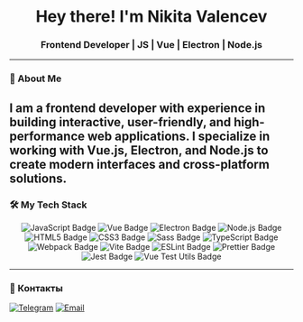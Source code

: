 <h1 align="center">Hey there! I'm Nikita Valencev</h1>
<h3 align="center">Frontend Developer | JS | Vue | Electron | Node.js</h3>

---

### 🚀 About Me
I am a frontend developer with experience in building interactive, user-friendly, and high-performance web applications. I specialize in working with Vue.js, Electron, and Node.js to create modern interfaces and cross-platform solutions.
---

### 🛠️ My Tech Stack
<div align="center">
  <p>
    <img src="https://img.shields.io/badge/JavaScript-F7DF1E?style=for-the-badge&logo=javascript&logoColor=black" alt="JavaScript Badge" />
    <img src="https://img.shields.io/badge/Vue.js-4FC08D?style=for-the-badge&logo=vue.js&logoColor=white" alt="Vue Badge" />
    <img src="https://img.shields.io/badge/Electron-47848F?style=for-the-badge&logo=electron&logoColor=white" alt="Electron Badge" />
    <img src="https://img.shields.io/badge/Node.js-339933?style=for-the-badge&logo=node.js&logoColor=white" alt="Node.js Badge" />
    <img src="https://img.shields.io/badge/HTML5-E34F26?style=for-the-badge&logo=html5&logoColor=white" alt="HTML5 Badge" />
    <img src="https://img.shields.io/badge/CSS3-1572B6?style=for-the-badge&logo=css3&logoColor=white" alt="CSS3 Badge" />
    <img src="https://img.shields.io/badge/Sass-CC6699?style=for-the-badge&logo=sass&logoColor=white" alt="Sass Badge" />
    <img src="https://img.shields.io/badge/TypeScript-3178C6?style=for-the-badge&logo=typescript&logoColor=white" alt="TypeScript Badge" />
    <img src="https://img.shields.io/badge/Webpack-8DD6F9?style=for-the-badge&logo=webpack&logoColor=black" alt="Webpack Badge" />
    <img src="https://img.shields.io/badge/Vite-646CFF?style=for-the-badge&logo=vite&logoColor=white" alt="Vite Badge" />
    <img src="https://img.shields.io/badge/ESLint-4B32C3?style=for-the-badge&logo=eslint&logoColor=white" alt="ESLint Badge" />
    <img src="https://img.shields.io/badge/Prettier-F7B93E?style=for-the-badge&logo=prettier&logoColor=black" alt="Prettier Badge" />
    <img src="https://img.shields.io/badge/Jest-C21325?style=for-the-badge&logo=jest&logoColor=white" alt="Jest Badge" />
    <img src="https://img.shields.io/badge/Vue_Test_Utils-4FC08D?style=for-the-badge&logo=vue.js&logoColor=white" alt="Vue Test Utils Badge" />
  </p>
</div>

---

### 💌 Контакты  
[![Telegram](https://img.shields.io/badge/Telegram-2CA5E0?style=for-the-badge&logo=telegram&logoColor=white)](https://t.me/sfvalencev)  [![Email](https://img.shields.io/badge/Email-D14836?style=for-the-badge&logo=gmail&logoColor=white)](mailto:valencevnik@gmail.com)  

